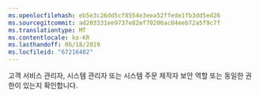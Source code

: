 ```yaml
---
ms.openlocfilehash: eb5e3c26dd5cf8554e3eea52ffede1fb3dd5ed26
ms.sourcegitcommit: ad203331ee9737e82ef70206ac04eeb72a5f9c7f
ms.translationtype: MT
ms.contentlocale: ko-KR
ms.lasthandoff: 06/18/2019
ms.locfileid: "67216482"
---
```

고객 서비스 관리자, 시스템 관리자 또는 시스템 주문 제작자 보안 역할 또는 동일한 권한이 있는지 확인합니다.